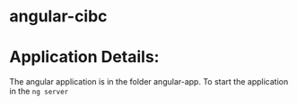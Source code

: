 # angular-cibc

# Application Details: 

  The angular application is in the folder angular-app.
  To start the application in the `ng server`
  
      

